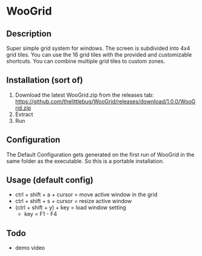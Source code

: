 # WooGrid

## Description
Super simple grid system for windows.
The screen is subdivided into 4x4 grid tiles.
You can use the 16 grid tiles with the provided and customizable shortcuts.
You can combine multiple grid tiles to custom zones.


## Installation (sort of)
1. Download the latest WooGrid.zip from the releases tab: https://github.com/thelittlebug/WooGrid/releases/download/1.0.0/WooGrid.zip
2. Extract
3. Run

## Configuration
The Default Configuration gets generated on the first run of WooGrid in the same folder as the executable.
So this is a portable installation.

## Usage (default config)
 * ctrl + shift + a + cursor = move active window in the grid
 * ctrl + shift + s + cursor = resize active window
 * (ctrl + shift + y) + key = load window setting
   * key = F1 - F4

## Todo
 * demo video
